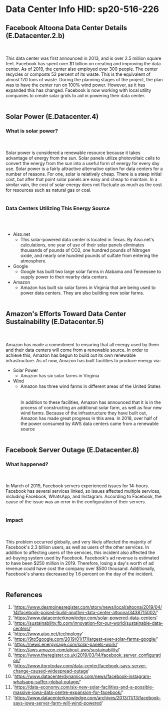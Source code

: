 # Data Center Info HID: sp20-516-226
## Facebook Altoona Data Center Details (E.Datacenter.2.b)
<br></br>This data center was first announced in 2013, and is over 2.5 million square feet. Facebook has 
spent over $1 billion on creating and improving the data center. As of 2019, the center also employed over 300 people. The 
center recycles or composts 52 percent of its waste. This is the equivalent of almost 170 tons of waste. During the planning 
stages of the project, the plan was to have the center run on 100% wind power. However, as it has expanded this has changed.
Facebook is now working with local utility companies to create solar grids to aid in powering their data center.
<br></br>

## Solar Power (E.Datacenter.4)
### What is solar power?
<br></br>
Solar power is considered a renewable resource because it takes advantage of energy from the sun. Solar panels utilize 
 photovoltaic cells to convert the energy from the sun into a useful form of energy for every day use. 
 Solar power is a fairly attractive alternative option for data centers for a number of reasons. For one, solar is relatively
  cheap. There is a steep initial cost, but after that point solar panels are easy and cheap to maintain. In a similar vain,
   the cost of solar energy does not fluctuate as much as the cost for resources such as natural gas or coal.
 <br></br>
 ### Data Centers Utilizing This Energy Source
 <br></br>
 * Aiso.net
    * This solar-powered data center is located in Texas. By Aiso.net's calculations, one year of use of their solar panels 
    eliminates thousands of pounds of CO2, one hundred pounds of Nitrogen oxide, and nearly one hundred pounds of sulfate 
    from entering the atmosphere.
 * Google
    * Google has built two large solar farms in Alabama and Tennessee to supply power to their nearby data centers. 
 * Amazon
    * Amazon has built six solar farms in Virginia that are being used to power data centers. They are also building new 
    solar farms. 
 <br></br>
## Amazon's Efforts Toward Data Center Sustainability (E.Datacenter.5)
<br></br>
Amazon has made a commitment to ensuring that all energy used by them and their data centers will come from a renewable 
source. In order to achieve this, Amazon has begun to build out its own renewable infrastructure. As of now, Amazon has
built facilities to produce energy via:
* Solar Power
    * Amazon has six solar farms in Virginia
* Wind
    * Amazon has three wind farms in different areas of the United States
<br></br>    
In addition to these facilities, Amazon has announced that it is in the process of constructing an additional solar farm,
as well as four new wind farms. Because of the infrastructure they have built out, Amazon has made great progress in this
area. In 2018, over half of the power consumed by AWS data centers came from a renewable source
<br></br>

## Facebook Server Outage (E.Datacenter.8)
### What happened?
<br></br>
In March of 2019, Facebook servers experienced issues for 14-hours. Facebook has several services linked, so issues
affected multiple services, including Facebook, WhatsApp, and Instagram. 
According to Facebook, the cause of the issue was an error in the configuration of their servers.
<br></br>
### Impact
<br></br>
This problem occurred globally, and very likely
affected the majority of Facebook's 2.3 billion users, as well as users of the other services. In addition to affecting 
users of the services, this incident also affected the ad-buying system used by Facebook. Facebook's ad revenue is estimated
to have been $250 million in 2019. Therefore, losing a day's worth of ad revenue could have cost the company over $500 thousand.
Additionally, Facebook's shares decreased by 1.6 percent on the day of the incident.
<br></br>
## References
1. '<https://www.desmoinesregister.com/story/news/local/altoona/2019/04/14/facebook-poised-build-another-data-center-altoona/3438715002/>'
1. '<https://www.datacenterknowledge.com/solar-powered-data-centers>'
1. '<https://sustainability.fb.com/innovation-for-our-world/sustainable-data-centers/>'
1. '<https://www.aiso.net/technology>'
1. '<https://9to5google.com/2019/01/17/largest-ever-solar-farms-google/>'
1. '<https://news.energysage.com/solar-panels-work/>'
1. '<https://aws.amazon.com/about-aws/sustainability/>'
1. '<https://www.theregister.co.uk/2019/03/14/facebook_server_configuration/>'
1. '<https://www.itprotoday.com/data-center/facebook-says-server-change-caused-widespread-outage>'
1. '<https://www.datacenterdynamics.com/news/facebook-instagram-whatsapp-suffer-global-outage/>'
1. '<https://data-economy.com/six-new-solar-facilities-and-a-possible-massive-iowa-data-centre-expansion-for-facebook/>'
1. '<https://www.datacenterknowledge.com/archives/2013/11/13/facebook-says-iowa-server-farm-will-wind-powered>'
